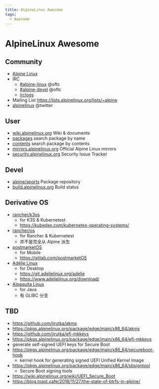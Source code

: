 ```yaml
---
title: AlpineLinux Awesome
tags:
  - Awesome
---
```


# AlpineLinux Awesome

## Community

- [Alpine Linux](https://alpinelinux.org/)
- IRC
  - [#alpine-linux](irc://irc.oftc.net/alpine-linux) @oftc
  - [#alpine-devel](irc://irc.oftc.net/alpine-devel) @oftc
  - [irclogs](https://irclogs.alpinelinux.org/)
- Mailing List
  https://lists.alpinelinux.org/lists/~alpine
- [alpinelinux](https://twitter.com/alpinelinux) @twitter

## User

- [wiki.alpinelinux.org](https://wiki.alpinelinux.org)
  Wiki & documents
- [packages](https://pkgs.alpinelinux.org/packages)
  search package by name
- [contents](https://pkgs.alpinelinux.org/contents)
  search package by contents
- [mirrors.alpinelinux.org](https://mirrors.alpinelinux.org)
  Official Alpine Linux mirrors
- [security.alpinelinux.org](https://security.alpinelinux.org)
  Security Issue Tracker

## Devel

- [alpine/aports](https://gitlab.alpinelinux.org/alpine/aports)
  Package repository
- [build.alpinelinux.org](https://build.alpinelinux.org)
  Build status

## Derivative OS

- [rancher/k3os](https://github.com/rancher/k3os)
  - for K3S & Kubernetest
  - https://kubedex.com/kubernetes-operating-systems/
- [rancher/os](https://github.com/rancher/os)
  - for Rancher & Kubernetest
  - 并不是完全从 Alpine 派生
- [postmarketOS](https://postmarketos.org/)
  - for Mobile
  - https://gitlab.com/postmarketOS
- [Adélie Linux](https://adelielinux.org/)
  - for Desktop
  - https://git.adelielinux.org/adelie
  - https://www.adelielinux.org/download/
- [Alpaquita Linux](https://bell-sw.com/alpaquita-linux/)
  - for Java
  - 有 GLIBC 分支

## TBD

- https://github.com/jirutka/akms
- https://pkgs.alpinelinux.org/package/edge/main/x86_64/akms
- https://github.com/jirutka/efi-mkkeys
- https://pkgs.alpinelinux.org/package/edge/main/x86_64/efi-mkkeys
- generate self-signed UEFI keys for Secure Boot
- https://pkgs.alpinelinux.org/package/edge/main/x86_64/secureboot-hook
  - kernel hook for generating signed UEFI Unified Kernel Image
- https://pkgs.alpinelinux.org/package/edge/main/x86_64/sbsigntool
  - Secure Boot signing tools
- https://wiki.alpinelinux.org/wiki/UEFI_Secure_Boot
- https://blog.toast.cafe/2018/11/27/the-state-of-btrfs-in-alpine/
